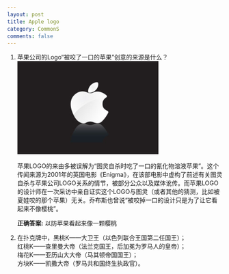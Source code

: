 ```yaml
---
layout: post
title: Apple logo
category: CommonS
comments: false
--- 
```


1. 苹果公司的Logo“被咬了一口的苹果”创意的来源是什么？   
  ![apple logo](/images/201509/apple.png "apple logo")

	苹果LOGO的来由多被误解为“图灵自杀时吃了一口的氰化物溶液苹果”。这个传闻来源为2001年的英国电影《Enigma》，在该部电影中虚构了前述有关图灵自杀与苹果公司LOGO关系的情节，被部分公众以及媒体讹传。而苹果LOGO的设计师在一次采访中亲自证实这个LOGO与图灵（或者其他的猜测，比如被夏娃咬的那个苹果）无关。乔布斯也曾说“被咬掉一口的设计只是为了让它看起来不像樱桃”。

	**正确答案:** 以防苹果看起来像一颗樱桃


2. 在扑克牌中，黑桃K——大卫王（以色列联合王国第二任国王）；  
   红桃K——查里曼大帝（法兰克国王，后加冕为罗马人的皇帝）；  
   梅花K——亚历山大大帝（马其顿帝国国王）；  
   方块K——凯撒大帝（罗马共和国终生执政官）。 